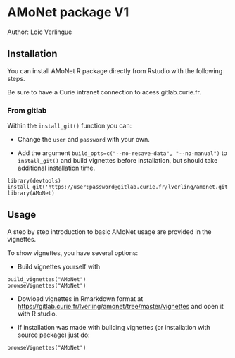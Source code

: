 # AMoNet package V1
Author: Loic Verlingue

## Installation

You can install AMoNet R package directly from Rstudio with the following steps.

Be sure to have a Curie intranet connection to acess gitlab.curie.fr.

### From gitlab

Within the ```install_git()``` function you can:

* Change the ```user``` and ```password``` with your own.

* Add the argument ```build_opts=c("--no-resave-data", "--no-manual")``` to ```install_git()``` and build vignettes before installation, but should take additional installation time.

```{r install}
library(devtools)
install_git('https://user:password@gitlab.curie.fr/lverling/amonet.git')
library(AMoNet)
```

## Usage

A step by step introduction to basic AMoNet usage are provided in the vignettes.

To show vignettes, you have several options:

* Build vignettes yourself with
```{r}
build_vignettes("AMoNet")
browseVignettes("AMoNet")
```

* Dowload vignettes in Rmarkdown format at https://gitlab.curie.fr/lverling/amonet/tree/master/vignettes and open it with R studio.

* If installation was made with building vignettes (or installation with source package) just do:
```{r}
browseVignettes("AMoNet")
```
